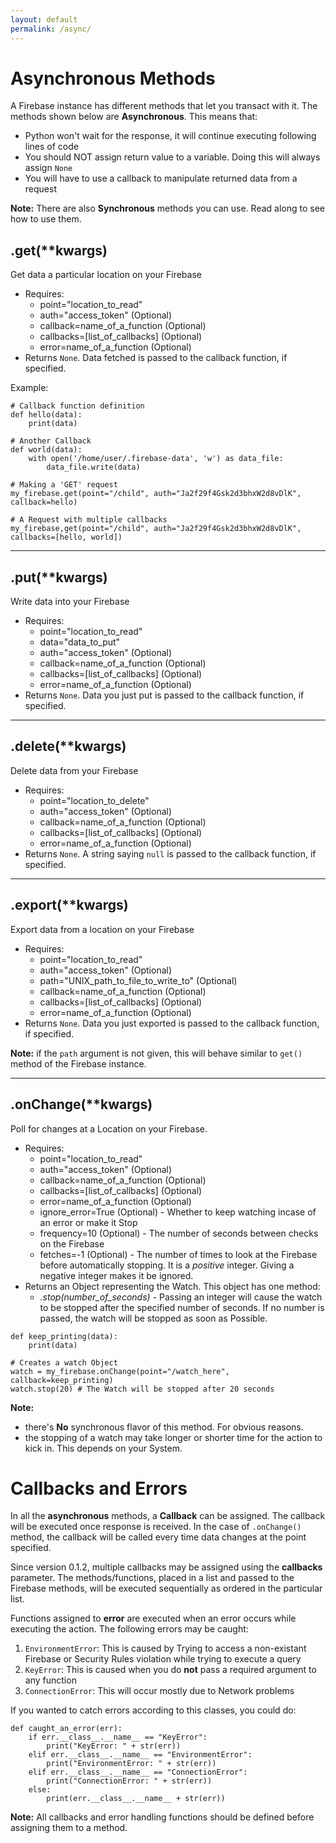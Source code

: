 ```yaml
---
layout: default
permalink: /async/
---
```



# Asynchronous Methods

A Firebase instance has different methods that let you transact with it. The methods shown below are **Asynchronous**. This means that:

* Python won't wait for the response, it will continue executing following lines of code
* You should NOT assign return value to a variable. Doing this will always assign `None`
* You will have to use a callback to manipulate returned data from a request

**Note:** There are also **Synchronous** methods you can use. Read along to see how to use them.


## .get(**kwargs)

Get data a particular location on your Firebase

* Requires:
    * point="location\_to\_read"
    * auth="access\_token" (Optional)
    * callback=name\_of\_a\_function (Optional)
    * callbacks=\[list\_of\_callbacks\] (Optional)
    * error=name\_of\_a\_function (Optional)
* Returns `None`. Data fetched is passed to the callback function, if specified.

Example:

<pre><code class="language-python"># Callback function definition
def hello(data):
    print(data)

# Another Callback
def world(data):
    with open('/home/user/.firebase-data', 'w') as data_file:
        data_file.write(data)

# Making a 'GET' request
my_firebase.get(point="/child", auth="Ja2f29f4Gsk2d3bhxW2d8vDlK", callback=hello)

# A Request with multiple callbacks
my_firebase,get(point="/child", auth="Ja2f29f4Gsk2d3bhxW2d8vDlK", callbacks=[hello, world])
</code></pre>
<div class="spacefix"></div>
<hr>


## .put(**kwargs)

Write data into your Firebase

* Requires:
    * point="location\_to\_read"
    * data="data\_to\_put"
    * auth="access\_token" (Optional)
    * callback=name\_of\_a\_function (Optional)
    * callbacks=\[list\_of\_callbacks\] (Optional)
    * error=name\_of\_a\_function (Optional)
* Returns `None`. Data you just put is passed to the callback function, if specified.

<hr>


## .delete(**kwargs)

Delete data from your Firebase

* Requires:
    * point="location\_to\_delete"
    * auth="access_token" (Optional)
    * callback=name\_of\_a\_function (Optional)
    * callbacks=\[list\_of\_callbacks\] (Optional)
    * error=name\_of\_a\_function (Optional)
* Returns `None`. A string saying `null` is passed to the callback function, if specified.

<hr>


## .export(**kwargs)

Export data from a location on your Firebase

* Requires:
    * point="location\_to\_read"
    * auth="access\_token" (Optional)
    * path="UNIX\_path\_to\_file\_to\_write\_to" (Optional)
    * callback=name\_of\_a\_function (Optional)
    * callbacks=\[list\_of\_callbacks\] (Optional)
    * error=name\_of\_a\_function (Optional)
* Returns `None`. Data you just exported is passed to the callback function, if specified.

**Note:** if the `path` argument is not given, this will behave similar to `get()` method of the Firebase instance.

<hr>


## .onChange(**kwargs)

Poll for changes at a Location on your Firebase.

* Requires:
    * point="location\_to\_read"
    * auth="access\_token" (Optional)
    * callback=name\_of\_a\_function (Optional)
    * callbacks=\[list\_of\_callbacks\] (Optional)
    * error=name\_of\_a\_function (Optional)
    * ignore\_error=True (Optional) - Whether to keep watching incase of an error or make it Stop
    * frequency=10 (Optional) - The number of seconds between checks on the Firebase
    * fetches=-1 (Optional) - The number of times to look at the Firebase before automatically stopping. It is a _positive_ integer. Giving a negative integer makes it be ignored. 
* Returns an Object representing the Watch. This object has one method:
    *   _.stop(number\_of\_seconds)_ - Passing an integer will cause the watch to be stopped after the specified number of seconds. If no number is passed, the watch will be stopped as soon as Possible.

<pre><code class="language-python">def keep_printing(data):
    print(data)

# Creates a watch Object
watch = my_firebase.onChange(point="/watch_here", callback=keep_printing) 
watch.stop(20) # The Watch will be stopped after 20 seconds
</code></pre>

**Note:** 

* there's **No** synchronous flavor of this method. For obvious reasons.
* the stopping of a watch may take longer or shorter time for the action to kick in. This depends on your System.


# Callbacks and Errors

In all the **asynchronous** methods, a **Callback** can be assigned. The callback will be executed once response is received. In the case of `.onChange()` method, the callback will be called every time data changes at the point specified.

Since version 0.1.2, multiple callbacks may be assigned using the **callbacks** parameter. The methods/functions, placed in a list and passed to the Firebase methods, will be executed sequentially as ordered in the particular list.

Functions assigned to **error** are executed when an error occurs while executing the action. The following errors may be caught:

1. `EnvironmentError`: This is caused by Trying to access a non-existant Firebase or Security Rules violation while trying to execute a query
2. `KeyError`: This is caused when you do **not** pass a required argument to any function
3. `ConnectionError`: This will occur mostly due to Network problems

If you wanted to catch errors according to this classes, you could do:

<pre><code class="language-python">def caught_an_error(err):
    if err.__class__.__name__ == "KeyError":
        print("KeyError: " + str(err))
    elif err.__class__.__name__ == "EnvironmentError":
        print("EnvironmentError: " + str(err))
    elif err.__class__.__name__ == "ConnectionError":
        print("ConnectionError: " + str(err))
    else:
        print(err.__class__.__name__ + str(err))
</code></pre>

**Note:** All callbacks and error handling functions should be defined before assigning them to a method.
